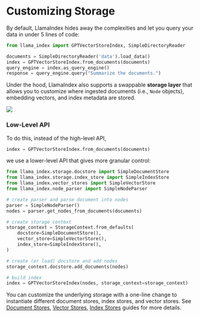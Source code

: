 # Customizing Storage

By default, LlamaIndex hides away the complexities and let you query your data in under 5 lines of code:
```python
from llama_index import GPTVectorStoreIndex, SimpleDirectoryReader

documents = SimpleDirectoryReader('data').load_data()
index = GPTVectorStoreIndex.from_documents(documents)
query_engine = index.as_query_engine()
response = query_engine.query("Summarize the documents.")
```

Under the hood, LlamaIndex also supports a swappable **storage layer** that allows you to customize where ingested documents (i.e., `Node` objects), embedding vectors, and index metadata are stored.


![](/_static/storage/storage.png)

### Low-Level API
To do this, instead of the high-level API,
```python
index = GPTVectorStoreIndex.from_documents(documents)
```
we use a lower-level API that gives more granular control:
```python
from llama_index.storage.docstore import SimpleDocumentStore
from llama_index.storage.index_store import SimpleIndexStore
from llama_index.vector_stores import SimpleVectorStore
from llama_index.node_parser import SimpleNodeParser

# create parser and parse document into nodes 
parser = SimpleNodeParser()
nodes = parser.get_nodes_from_documents(documents)

# create storage context
storage_context = StorageContext.from_defaults(
    docstore=SimpleDocumentStore(),
    vector_store=SimpleVectorStore(),
    index_store=SimpleIndexStore(),
)

# create (or load) docstore and add nodes
storage_context.docstore.add_documents(nodes)

# build index
index = GPTVectorStoreIndex(nodes, storage_context=storage_context)
```
You can customize the underlying storage with a one-line change to instantiate different document stores, index stores, and vector stores.
See [Document Stores](/how_to/storage/docstores.md), [Vector Stores](/how_to/storage/vector_stores.md), [Index Stores](/how_to/storage/index_stores.md) guides for more details.
